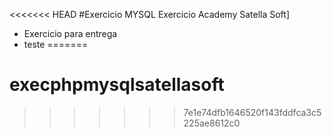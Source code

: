 <<<<<<< HEAD
#Exercicio MYSQL
Exercicio Academy Satella Soft]
 - Exercicio para entrega
 - teste
=======
# execphpmysqlsatellasoft
>>>>>>> 7e1e74dfb1646520f143fddfca3c5225ae8612c0
